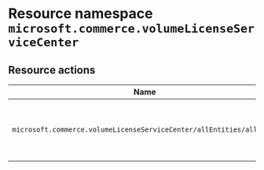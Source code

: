 # Resource namespace `microsoft.commerce.volumeLicenseServiceCenter`
## Resource actions
|Name|Description|Privileged|
|-|-|-|
|`microsoft.commerce.volumeLicenseServiceCenter/allEntities/allTasks`|Manage all aspects of Volume Licensing Service Center|False|
